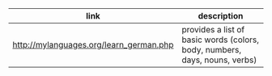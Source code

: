 |link | description|
|---|---|
|http://mylanguages.org/learn_german.php| provides a list of basic words (colors, body, numbers, days, nouns, verbs) |
